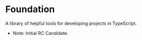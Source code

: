 # Foundation

A library of helpful tools for developing projects in TypeScript.

* Note: Initial RC Candidate.
